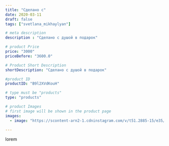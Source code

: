 ```yaml
---
title: "Сделано с"
date: 2020-03-11
draft: false
tags: ["svetlana_mikhaylyan"]

# meta description
description : "Сделано с душой в подарок"

# product Price
price: "3000"
priceBefore: "3600.0"

# Product Short Description
shortDescription: "Сделано с душой в подарок"

#product ID
productID: "B9l2XVdKouH"

# type must be "products"
type: "products"

# product Images
# first image will be shown in the product page
images:
  - image: "https://scontent-arn2-1.cdninstagram.com/v/t51.2885-15/e35/89119857_533067387608063_4045112925189695469_n.jpg?se=7&tp=1&_nc_ht=scontent-arn2-1.cdninstagram.com&_nc_cat=111&_nc_ohc=FcJE4KnIKo0AX_euFs6&ccb=7-4&oh=1f147f50923ee855be257187c37b59b4&oe=6085208E&_nc_sid=86f79a&ig_cache_key=MjI2MjQ1MzQ4NTkyMTAxMjYxNQ%3D%3D.2-ccb7-4"

---
```

lorem
